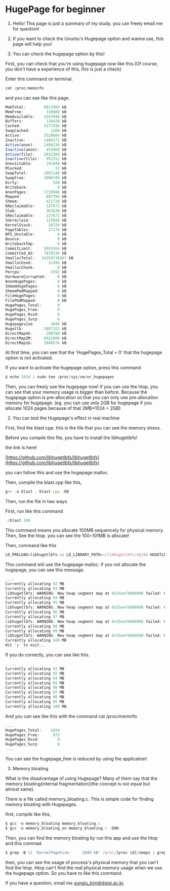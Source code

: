 # HugePage for beginner

1. Hello! This page is just a summary of my study. you can freely email me for question! 
2. If you want to check the Ununtu's Hugepage option and wanna use, this page will help you! 

1. You can check the hugepage option by this! 

First, you can check that you're using hugepage now like this.(Of course, you don't have a experience of this, this is just a check)

Enter this command on terminal.

```jsx
cat /proc/meminfo
```

and you can see like this page.

```jsx
MemTotal:        8013984 kB
MemFree:          330808 kB
MemAvailable:    3247948 kB
Buffers:          128420 kB
Cached:          3277436 kB
SwapCached:         1168 kB
Active:          3528604 kB
Inactive:        1406272 kB
Active(anon):    1496236 kB
Inactive(anon):   453960 kB
Active(file):    2032368 kB
Inactive(file):   952312 kB
Unevictable:      191840 kB
Mlocked:              32 kB
SwapTotal:       2097148 kB
SwapFree:        2090748 kB
Dirty:               580 kB
Writeback:             0 kB
AnonPages:       1719940 kB
Mapped:           697784 kB
Shmem:            421728 kB
KReclaimable:     237672 kB
Slab:             363520 kB
SReclaimable:     237672 kB
SUnreclaim:       125848 kB
KernelStack:       10720 kB
PageTables:        27176 kB
NFS_Unstable:          0 kB
Bounce:                0 kB
WritebackTmp:          0 kB
CommitLimit:     5055564 kB
Committed_AS:    7878536 kB
VmallocTotal:   34359738367 kB
VmallocUsed:       31496 kB
VmallocChunk:          0 kB
Percpu:             3392 kB
HardwareCorrupted:     0 kB
AnonHugePages:         0 kB
ShmemHugePages:        0 kB
ShmemPmdMapped:        0 kB
FileHugePages:         0 kB
FilePmdMapped:         0 kB
HugePages_Total:       0
HugePages_Free:        0
HugePages_Rsvd:        0
HugePages_Surp:        0
Hugepagesize:       2048 kB
Hugetlb:         2097152 kB
DirectMap4k:      290780 kB
DirectMap2M:     6912000 kB
DirectMap1G:     1048576 kB
```

At first time, you can see that the 'HugePages_Total = 0' that the hugepage option is not activated. 

If you want to activate the hugepage option, press this command 

```jsx
$ echo 1024 | sudo tee /proc/sys/vm/nr_hugepages
```

Then, you can freely use the hugepage now! if you can use the htop, you can see that your memory usage is bigger than before. Because the hugepage option is pre-allocation so that you can only use pre-allocation memory for hugepage. (eg. you can use only 2GB for hugepage if you allocate 1024 pages because of that 2MB*1024 = 2GB)

2. You can test the Hugepage's effect in real machine

First, find the blast.cpp. this is the file that you can see the memory stress. 

Before you compile this file, you have to install the libhugetlbfs! 

the link is here! 

[https://github.com/libhugetlbfs/libhugetlbfs](https://github.com/libhugetlbfs/libhugetlbfs)

you can follow this and use the hugepage malloc.

Then, compile the blast.cpp like this,

```jsx
g++ -o blast - blast.cpp -O0
```

Then, run the file in two ways. 

First, run like this command

```jsx
./blast 100
```

This command means you allocate 100MB  sequencely for physical memory. Then, See the htop. you can see the 100~101MB is allocate! 

Then, command like this 

```jsx
LD_PRELOAD=libhugetlbfs.so LD_LIBRARY_PATH=~/libhugetlbfs/obj64 HUGETLB_MULTICORE=yes ./blast 100	
```

This command wiil use the hugepage malloc. if you not allocate the hugepage, you can see this message.

```jsx
....
Currently allocating 92 MB
Currently allocating 93 MB
libhugetlbfs: WARNING: New heap segment map at 0x55eefd600000 failed: Cannot allocate memory
Currently allocating 94 MB
Currently allocating 95 MB
libhugetlbfs: WARNING: New heap segment map at 0x55eefd600000 failed: Cannot allocate memory
Currently allocating 96 MB
Currently allocating 97 MB
libhugetlbfs: WARNING: New heap segment map at 0x55eefd600000 failed: Cannot allocate memory
Currently allocating 98 MB
Currently allocating 99 MB
libhugetlbfs: WARNING: New heap segment map at 0x55eefd600000 failed: Cannot allocate memory
Currently allocating 100 MB
Hit 'y' to exit...
```

If you do correctly, you can see like this.

```jsx
.....
Currently allocating 92 MB
Currently allocating 93 MB
Currently allocating 94 MB
Currently allocating 95 MB
Currently allocating 96 MB
Currently allocating 97 MB
Currently allocating 98 MB
Currently allocating 99 MB
Currently allocating 100 MB
```

And you can see like this with the command cat /proc/meminfo

```jsx
....
HugePages_Total:    1024
HugePages_Free:      973
HugePages_Rsvd:        0
HugePages_Surp:        0
....
```

You can see the hugepage_free is reduced by using the application! 

3. Memory bloating

What is the disadvantage of using Hugepage? Many of them say that the memory bloating(internal fragmentation)(the concept is not equal but almost same). 

 There is a file called memory_bloating.c. This is simple code for finding memory bloating with Hugepages. 

first, compile like this,

```jsx
$ gcc -o memory_bloating memory_bloating.c 
$ gcc -o memory_bloating_on memory_bloating.c -DON
```

Then, you can find the memory bloating by run this app and use the htop and this commad.

 

```jsx
$ grep -B 11 'KernelPageSize:     2048 kB' /proc/[proc id]/smaps | grep "^Size:" | awk 'BEGIN{sum=0}{sum+=$2}END{print sum}'
```

then, you can see the usage of process's physical memory that you can't find the htop. Htop can't find the real physical memory usage when we use the hugepage option. So you have to like this command.

If you have a question, email me sungju_kim@dgist.ac.kr.
